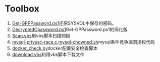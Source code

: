 # Toolbox
1. [Get-GPPPassword.ps1](https://github.com/CatAndCoffee/Toolbox/blob/master/Get-GPPPassword.ps1)还原SYSVOL中保存的密码。
2. [DecryptedCpassword.ps1](https://github.com/CatAndCoffee/Toolbox/blob/master/DecryptedCpassword.ps1)Get-GPPassword.ps1的简化版
3. [Scan.vbs](https://github.com/CatAndCoffee/Toolbox/blob/master/Scan.vbs)用vbs脚本扫描网段
4. [mysql-privesc-race.c](https://github.com/CatAndCoffee/Toolbox/blob/master/mysql-privesc-race.c),[mysql-chowned.sh](https://github.com/CatAndCoffee/Toolbox/blob/master/mysql-chowned.sh)mysql条件竞争漏洞提权代码
5. [docker_check.py](https://github.com/CatAndCoffee/Toolbox/blob/master/docker_check.py)docker配置安全检查脚本
6. [download.vbs](https://github.com/CatAndCoffee/Toolbox/blob/master/download.vbs)利用vbs脚本下载文件
